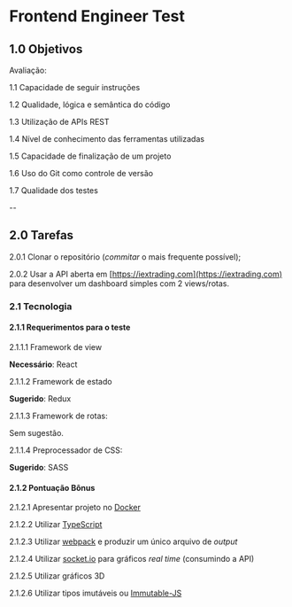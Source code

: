 # Frontend Engineer Test

## 1.0 Objetivos

Avaliação:

1.1 Capacidade de seguir instruções

1.2 Qualidade, lógica e semântica do código

1.3 Utilização de APIs REST

1.4 Nível de conhecimento das ferramentas utilizadas

1.5 Capacidade de finalização de um projeto

1.6 Uso do Git como controle de versão

1.7 Qualidade dos testes

--

## 2.0 Tarefas

2.0.1 Clonar o repositório (_commitar_ o mais frequente possível);

2.0.2 Usar a API aberta em [https://iextrading.com](https://iextrading.com) para desenvolver um dashboard simples com 2 views/rotas.

### 2.1 Tecnologia

#### 2.1.1 Requerimentos para o teste

2.1.1.1 Framework de view

**Necessário**: React

2.1.1.2 Framework de estado

**Sugerido**: Redux

2.1.1.3 Framework de rotas:

Sem sugestão.

2.1.1.4 Preprocessador de CSS:

**Sugerido**: SASS

#### 2.1.2 Pontuação Bônus

2.1.2.1 Apresentar projeto no [Docker](https://www.docker.com/)

2.1.2.2 Utilizar [TypeScript](https://www.typescriptlang.org/)

2.1.2.3 Utilizar [webpack](https://webpack.js.org/) e produzir um único arquivo de _output_

2.1.2.4 Utilizar [socket.io](https://socket.io) para gráficos _real time_ (consumindo a API)

2.1.2.5 Utilizar gráficos 3D

2.1.2.6 Utilizar tipos imutáveis ou [Immutable-JS](https://facebook.github.io/immutable-js/)
